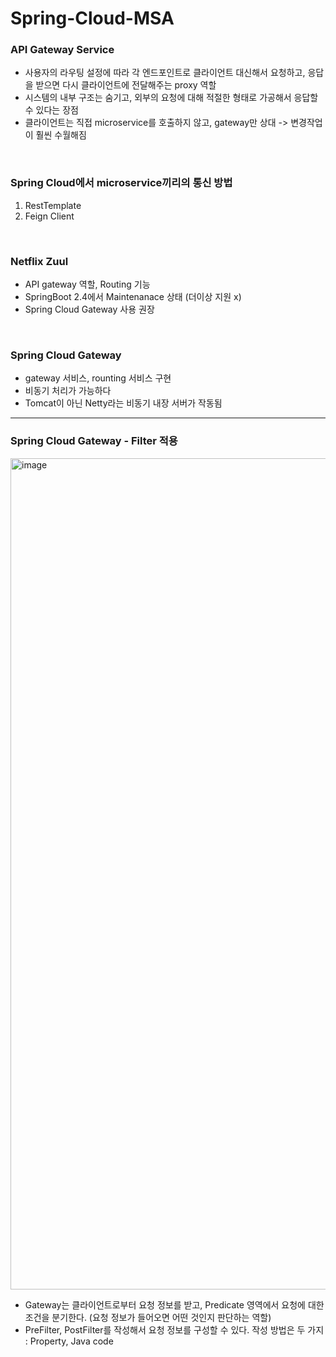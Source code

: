 # Spring-Cloud-MSA

### API Gateway Service
- 사용자의 라우팅 설정에 따라 각 엔드포인트로 클라이언트 대신해서 요청하고, 응답을 받으면 다시 클라이언트에 전달해주는 proxy 역할
- 시스템의 내부 구조는 숨기고, 외부의 요청에 대해 적절한 형태로 가공해서 응답할 수 있다는 장점
- 클라이언트는 직접 microservice를 호출하지 않고, gateway만 상대 -> 변경작업이 훨씬 수월해짐
<br>

### Spring Cloud에서 microservice끼리의 통신 방법
1. RestTemplate
2. Feign Client
<br>

### Netflix Zuul
- API gateway 역할, Routing 기능
- SpringBoot 2.4에서 Maintenanace 상태 (더이상 지원 x)
- Spring Cloud Gateway 사용 권장
<br>

### Spring Cloud Gateway
- gateway 서비스, rounting 서비스 구현
- 비동기 처리가 가능하다
- Tomcat이 아닌 Netty라는 비동기 내장 서버가 작동됨

---
### Spring Cloud Gateway - Filter 적용
<img width="1330" alt="image" src="https://github.com/yujin113/Spring-Cloud-MSA/assets/73515587/7fdc2e97-0dfc-4bb3-93c6-f8ae6c42f2f7">

- Gateway는 클라이언트로부터 요청 정보를 받고, Predicate 영역에서 요청에 대한 조건을 분기한다. (요청 정보가 들어오면 어떤 것인지 판단하는 역할)
- PreFilter, PostFilter를 작성해서 요청 정보를 구성할 수 있다.
작성 방법은 두 가지 : Property, Java code
